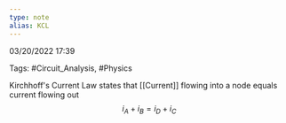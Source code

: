 ```yaml
---
type: note
alias: KCL
---
```

03/20/2022 17:39

Tags: #Circuit_Analysis, #Physics 

Kirchhoff's Current Law states that [[Current]] flowing into a node equals current flowing out
$$
i_A+i_B=i_D+i_C
$$

